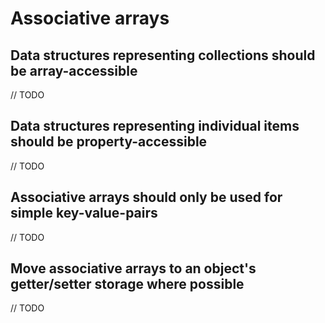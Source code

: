 # Associative arrays

## Data structures representing collections should be array-accessible

// TODO

## Data structures representing individual items should be property-accessible

// TODO

## Associative arrays should only be used for simple key-value-pairs

// TODO

## Move associative arrays to an object's getter/setter storage where possible

// TODO
